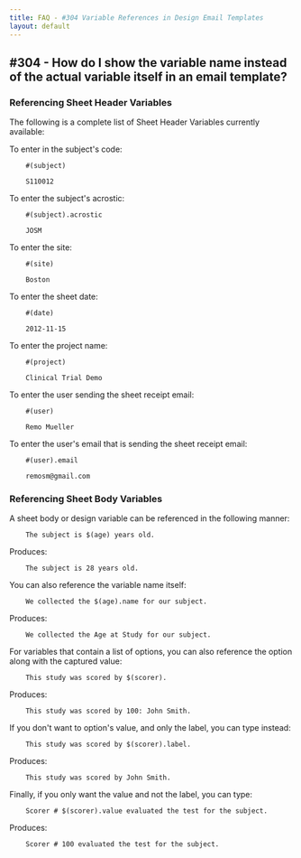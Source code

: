 ```yaml
---
title: FAQ - #304 Variable References in Design Email Templates
layout: default
---
```


## #304 - How do I show the variable name instead of the actual variable itself in an email template?

### Referencing Sheet Header Variables

The following is a complete list of Sheet Header Variables currently available:

To enter in the subject's code:
```
    #(subject)
```
```
    S110012
```

To enter the subject's acrostic:
```
    #(subject).acrostic
```
```
    JOSM
```

To enter the site:
```
    #(site)
```
```
    Boston
```

To enter the sheet date:
```
    #(date)
```
```
    2012-11-15
```

To enter the project name:
```
    #(project)
```
```
    Clinical Trial Demo
```

To enter the user sending the sheet receipt email:
```
    #(user)
```
```
    Remo Mueller
```

To enter the user's email that is sending the sheet receipt email:
```
    #(user).email
```
```
    remosm@gmail.com
```


### Referencing Sheet Body Variables

A sheet body or design variable can be referenced in the following manner:

```
    The subject is $(age) years old.
```

Produces:

```
    The subject is 28 years old.
```

You can also reference the variable name itself:

```
    We collected the $(age).name for our subject.
```

Produces:

```
    We collected the Age at Study for our subject.
```

For variables that contain a list of options, you can also reference the option along with the captured value:

```
    This study was scored by $(scorer).
```

Produces:

```
    This study was scored by 100: John Smith.
```

If you don't want to option's value, and only the label, you can type instead:

```
    This study was scored by $(scorer).label.
```

Produces:

```
    This study was scored by John Smith.
```

Finally, if you only want the value and not the label, you can type:

```
    Scorer # $(scorer).value evaluated the test for the subject.
```

Produces:

```
    Scorer # 100 evaluated the test for the subject.
```
